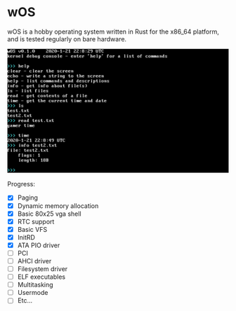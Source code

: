 # wOS
wOS is a hobby operating system written in Rust for the x86_64 platform, and is tested regularly on bare hardware.

![Demo](/promo/demo1.png)

Progress:
- [x] Paging
- [x] Dynamic memory allocation
- [x] Basic 80x25 vga shell
- [x] RTC support
- [x] Basic VFS
- [x] InitRD
- [x] ATA PIO driver
- [ ] PCI
- [ ] AHCI driver
- [ ] Filesystem driver
- [ ] ELF executables
- [ ] Multitasking
- [ ] Usermode
- [ ] Etc...
